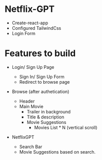 # Netflix-GPT

- Create-react-app
- Configured TailwindCss
- Login Form

# Features to build

- Login/ Sign Up Page

  - Sign In/ Sign Up Form
  - Redirect to browse page

- Browse (after authetication)

  - Header
  - Main Movie
    - Trailer in background
    - Title & description
    - Movie Suggestions
      - Movies List \* N (vertical scroll)

- NetflixGPT
  - Search Bar
  - Movie Suggestions based on search.
